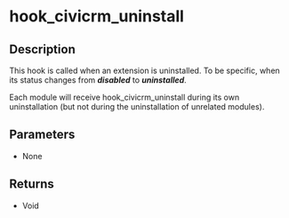 # hook_civicrm_uninstall

## Description

This hook is called when an extension is uninstalled. To be specific,
when its status changes from ***disabled*** to ***uninstalled***.


Each module will receive hook_civicrm_uninstall during its own
uninstallation (but not during the uninstallation of unrelated modules).

## Parameters

-   None

## Returns

-   Void